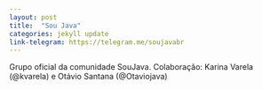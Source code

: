 ```yaml
---
layout: post
title:  "Sou Java"
categories: jekyll update
link-telegram: https://telegram.me/soujavabr
---
```

Grupo oficial da comunidade SouJava. Colaboração: Karina Varela (@kvarela) e Otávio Santana (@Otaviojava)
